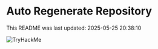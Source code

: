 # Auto Regenerate Repository

This README was last updated: 2025-05-25 20:38:10

 ![TryHackMe](https://tryhackme.com/badge/533634)
